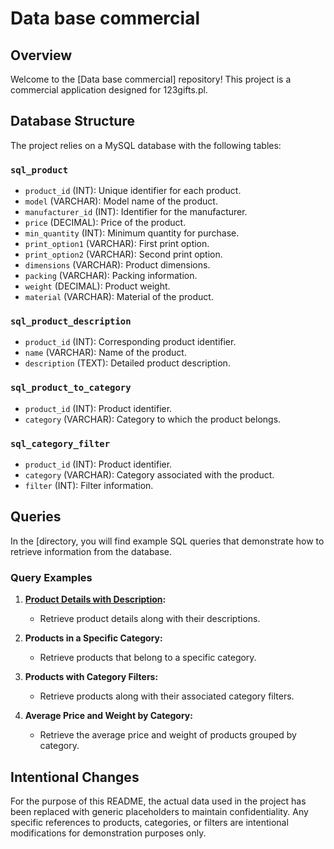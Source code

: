# Data base commercial

## Overview

Welcome to the [Data base commercial] repository! This project is a commercial application designed for 123gifts.pl.

## Database Structure

The project relies on a MySQL database with the following tables:

### `sql_product`

- `product_id` (INT): Unique identifier for each product.
- `model` (VARCHAR): Model name of the product.
- `manufacturer_id` (INT): Identifier for the manufacturer.
- `price` (DECIMAL): Price of the product.
- `min_quantity` (INT): Minimum quantity for purchase.
- `print_option1` (VARCHAR): First print option.
- `print_option2` (VARCHAR): Second print option.
- `dimensions` (VARCHAR): Product dimensions.
- `packing` (VARCHAR): Packing information.
- `weight` (DECIMAL): Product weight.
- `material` (VARCHAR): Material of the product.

### `sql_product_description`

- `product_id` (INT): Corresponding product identifier.
- `name` (VARCHAR): Name of the product.
- `description` (TEXT): Detailed product description.

### `sql_product_to_category`

- `product_id` (INT): Product identifier.
- `category` (VARCHAR): Category to which the product belongs.

### `sql_category_filter`

- `product_id` (INT): Product identifier.
- `category` (VARCHAR): Category associated with the product.
- `filter` (INT): Filter information.

## Queries

In the [directory, you will find example SQL queries that demonstrate how to retrieve information from the database.

### Query Examples

1. **[Product Details with Description](https://github.com/agakalinowski/MySQL/blob/main/Query%201.sql):**
   - Retrieve product details along with their descriptions.

2. **Products in a Specific Category:**
   - Retrieve products that belong to a specific category.

3. **Products with Category Filters:**
   - Retrieve products along with their associated category filters.
  
4. **Average Price and Weight by Category:**
   - Retrieve the average price and weight of products grouped by category.

## Intentional Changes

For the purpose of this README, the actual data used in the project has been replaced with generic placeholders to maintain confidentiality. Any specific references to products, categories, or filters are intentional modifications for demonstration purposes only.
